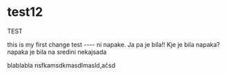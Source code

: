 # test12
TEST

this is my first change test ---- ni napake. Ja pa je bila!!
Kje je bila napaka? napaka je bila na sredini nekajsada

blablabla
nsfkamsdkmasdlmasld,ačsd
